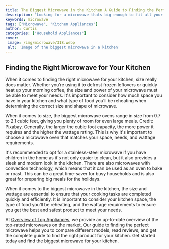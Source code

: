 ```yaml
---
title: The Biggest Microwave in the Kitchen A Guide to Finding the Perfect One
description: "Looking for a microwave thats big enough to fit all your groceries This guide looks at the biggest microwaves available in the market and how to find the perfect one for your kitchen"
keywords: microwave
tags: ["Microwave", "Kitchen Appliances"]
author: Curtis
categories: ["Household Appliances"]
cover: 
 image: /img/microwave/318.webp
 alt: 'Image of the biggest microwave in a kitchen'
---
```

## Finding the Right Microwave for Your Kitchen
When it comes to finding the right microwave for your kitchen, size really does matter. Whether you’re using it to defrost frozen leftovers or quickly heat up your morning coffee, the size and power of your microwave must be able to meet your needs. It's important to consider how much space you have in your kitchen and what type of food you’ll be reheating when determining the correct size and shape of microwave.

When it comes to size, the biggest microwave ovens range in size from 0.7 to 2.1 cubic feet, giving you plenty of room for even large meals. Credit: Pixabay. Generally, the larger the cubic foot capacity, the more power it requires and the higher the wattage rating. This is why it's important to choose a microwave oven that matches your space, needs, and wattage requirements. 

It's recommended to opt for a stainless-steel microwave if you have children in the home as it's not only easier to clean, but it also provides a sleek and modern look in the kitchen. There are also microwaves with convection technology, which means that it can be used as an oven to bake or roast. This can be a great time-saver for busy households and is also great for preparing big meals for the holidays.

When it comes to the biggest microwave in the kitchen, the size and wattage are essential to ensure that your cooking tasks are completed quickly and efficiently. It is important to consider your kitchen space, the type of food you’ll be reheating, and the wattage requirements to ensure you get the best and safest product to meet your needs. 

At [Overview of Top Appliances](./pages/appliance-overview), we provide an up-to-date overview of the top-rated microwaves on the market. Our guide to finding the perfect microwave helps you to compare different models, read reviews, and get the complete guide to find the right product for your kitchen. Get started today and find the biggest microwave for your kitchen.
